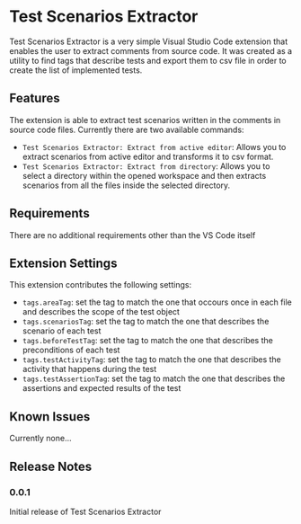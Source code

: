 # Test Scenarios Extractor

Test Scenarios Extractor is a very simple Visual Studio Code extension that enables the user to extract comments from source code. It was created as a utility to find tags that describe tests and export them to csv file in order to create the list of implemented tests.

## Features

The extension is able to extract test scenarios written in the comments in source code files. Currently there are two available commands:
 - `Test Scenarios Extractor: Extract from active editor`: Allows you to extract scenarios from active editor and transforms it to csv format.
 - `Test Scenarios Extractor: Extract from directory`: Allows you to select a directory within the opened workspace and then extracts scenarios from all the files inside the selected directory.

## Requirements

There are no additional requirements other than the VS Code itself

## Extension Settings

This extension contributes the following settings:

* `tags.areaTag`: set the tag to match the one that occours once in each file and describes the scope of the test object
* `tags.scenariosTag`: set the tag to match the one that describes the scenario of each test
* `tags.beforeTestTag`: set the tag to match the one that describes the preconditions of each test
* `tags.testActivityTag`: set the tag to match the one that describes the activity that happens during the test
* `tags.testAssertionTag`: set the tag to match the one that describes the assertions and expected results of the test

## Known Issues

Currently none...

## Release Notes

### 0.0.1

Initial release of Test Scenarios Extractor
